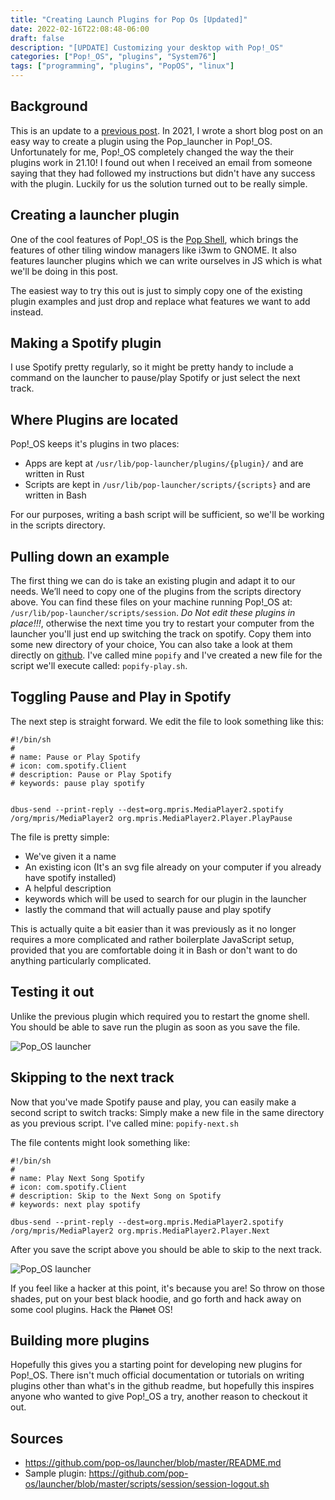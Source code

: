 ```yaml
---
title: "Creating Launch Plugins for Pop Os [Updated]"
date: 2022-02-16T22:08:48-06:00
draft: false
description: "[UPDATE] Customizing your desktop with Pop!_OS"
categories: ["Pop!_OS", "plugins", "System76"]
tags: ["programming", "plugins", "PopOS", "linux"]
---
```


## Background

This is an update to a [previous post](/post/creating-launch-plugins-for-pop-os/). In 2021, I wrote a short blog post on an easy way to create a plugin using the Pop_launcher in Pop!_OS. Unfortunately for me, Pop!_OS completely changed the way the their plugins work in 21.10! I found out when I received an email from someone saying that they had followed my instructions but didn't have any success with the plugin. Luckily for us the solution turned out to be really simple.

## Creating a launcher plugin

One of the cool features of Pop!_OS is the [Pop Shell](https://github.com/pop-os/shell), which brings the features of other tiling window managers like i3wm to GNOME. It also features launcher plugins which we can write ourselves in JS which is what we'll be doing in this post.

The easiest way to try this out is just to simply copy one of the existing plugin examples and just drop and replace what features we want to add instead.

## Making a Spotify plugin

I use Spotify pretty regularly, so it might be pretty handy to include a command on the launcher to pause/play Spotify or just select the next track.

## Where Plugins are located

Pop!_OS keeps it's plugins in two places:

- Apps are kept at `/usr/lib/pop-launcher/plugins/{plugin}/` and are written in Rust
- Scripts are kept in `/usr/lib/pop-launcher/scripts/{scripts}` and are written in Bash

For our purposes, writing a bash script will be sufficient, so we'll be working in the scripts directory.

## Pulling down an example

The first thing we can do is take an existing plugin and adapt it to our needs. We’ll need to copy one of the plugins from the scripts directory above. You can find these files on your machine running Pop!_OS at: `/usr/lib/pop-launcher/scripts/session`. *Do Not edit these plugins in place!!!*, otherwise the next time you try to restart your computer from the launcher you'll just end up switching the track on spotify. Copy them into some new directory of your choice, You can also take a look at them directly on [github](https://github.com/pop-os/launcher/blob/master/scripts/session/session-logout.sh). I've called mine `popify` and I've created a new file for the script we'll execute called: `popify-play.sh`.

## Toggling Pause and Play in Spotify

The next step is straight forward. We edit the file to look something like this:

```shell
#!/bin/sh
#
# name: Pause or Play Spotify
# icon: com.spotify.Client
# description: Pause or Play Spotify
# keywords: pause play spotify


dbus-send --print-reply --dest=org.mpris.MediaPlayer2.spotify /org/mpris/MediaPlayer2 org.mpris.MediaPlayer2.Player.PlayPause
```

The file is pretty simple:

- We've given it a name
- An existing icon (It's an svg file already on your computer if you already have spotify installed)
- A helpful description
- keywords which will be used to search for our plugin in the launcher
- lastly the command that will actually pause and play spotify

This is actually quite a bit easier than it was previously as it no longer requires a more complicated and rather boilerplate JavaScript setup, provided that you are comfortable doing it in Bash or don't want to do anything particularly complicated.

## Testing it out

Unlike the previous plugin which required you to restart the gnome shell. You should be able to save run the plugin as soon as you save the file.

![Pop_OS launcher](/images/launcher-2.png)

## Skipping to the next track

Now that you've made Spotify pause and play, you can easily make a second script to switch tracks: Simply make a new file in the same directory as you previous script. I've called mine: `popify-next.sh`

The file contents might look something like:

```shell
#!/bin/sh
#
# name: Play Next Song Spotify
# icon: com.spotify.Client
# description: Skip to the Next Song on Spotify
# keywords: next play spotify

dbus-send --print-reply --dest=org.mpris.MediaPlayer2.spotify /org/mpris/MediaPlayer2 org.mpris.MediaPlayer2.Player.Next
```

After you save the script above you should be able to skip to the next track.

![Pop_OS launcher](/images/launcher-next.png)

If you feel like a hacker at this point, it's because you are! So throw on those shades, put on your best black hoodie, and go forth and hack away on some cool plugins. Hack the ~~Planet~~ OS!

## Building more plugins

Hopefully this gives you a starting point for developing new plugins for Pop!_OS. There isn't much official documentation or tutorials on writing plugins other than what's in the github readme, but hopefully this inspires anyone who wanted to give Pop!_OS a try, another reason to checkout it out.

## Sources

* https://github.com/pop-os/launcher/blob/master/README.md
* Sample plugin: https://github.com/pop-os/launcher/blob/master/scripts/session/session-logout.sh
